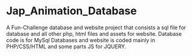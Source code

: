 # Jap_Animation_Database
A Fun-Challenge database and website project that consists a sql file for database and all other php, html files and assets for website.
Database code is for MySql Databases and website is coded mainly in PHP/CSS/HTML and some parts JS for JQUERY. 
